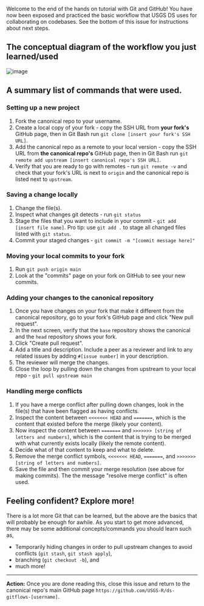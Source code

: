 Welcome to the end of the hands on tutorial with Git and GitHub! You have now been exposed and practiced the basic workflow that USGS DS uses for collaborating on codebases. See the bottom of this issue for instructions about next steps.

## The conceptual diagram of the workflow you just learned/used 

![image](https://user-images.githubusercontent.com/13220910/81212707-dfc22680-8f9a-11ea-8fc8-ad0d960d8207.png)

## A summary list of commands that were used.

### Setting up a new project

1. Fork the canonical repo to your username.
1. Create a local copy of your fork - copy the SSH URL from **your fork's** GitHub page, then in Git Bash run `git clone [insert your fork's SSH URL]`.
1. Add the canonical repo as a remote to your local version - copy the SSH URL from **the canonical repo's** GitHub page, then in Git Bash run `git remote add upstream [insert canonical repo's SSH URL]`.
1. Verify that you are ready to go with remotes - run `git remote -v` and check that your fork's URL is next to `origin` and the canonical repo is listed next to `upstream`.

### Saving a change locally

1. Change the file(s).
1. Inspect what changes git detects - run `git status`
1. Stage the files that you want to include in your commit - `git add [insert file name]`. Pro tip: use `git add .` to stage all changed files listed with `git status`.
1. Commit your staged changes - `git commit -m "[commit message here]"`

### Moving your local commits to your fork

1. Run `git push origin main`
1. Look at the "commits" page on your fork on GitHub to see your new commits.

### Adding your changes to the canonical repository

1. Once you have changes on your fork that make it different from the canonical repository, go to your fork's GitHub page and click "New pull request". 
1. In the next screen, verify that the `base` repository shows the canonical and the `head` repository shows your fork. 
1. Click "Create pull request".
1. Add a title and description. Include a peer as a reviewer and link to any related issues by adding `#[issue number]` in your description.
1. The reviewer will merge the changes.
1. Close the loop by pulling down the changes from upstream to your local repo - `git pull upstream main`

### Handling merge conflicts

1. If you have a merge conflict after pulling down changes, look in the file(s) that have been flagged as having conflicts.
1. Inspect the content between `<<<<<<< HEAD` and `=======`, which is the content that existed before the merge (likely your content).
1. Now inspect the content between `=======` and `>>>>>>> [string of letters and numbers]`, which is the content that is trying to be merged with what currently exists locally (likely the remote content).
1. Decide what of that content to keep and what to delete.
1. Remove the merge conflict symbols, `<<<<<<< HEAD`, `=======`, and `>>>>>>> [string of letters and numbers]`.
1. Save the file and then commit your merge resolution (see above for making commits). The the message "resolve merge conflict" is often used.

## Feeling confident? Explore more!

There is a lot more Git that can be learned, but the above are the basics that will probably be enough for awhile. As you start to get more advanced, there may be some additional concepts/commands you should learn such as, 

* Temporarily hiding changes in order to pull upstream changes to avoid conflicts (`git stash`, `git stash apply`),
* branching (`git checkout -b`), and
* much more!

----
**Action:** Once you are done reading this, close this issue and return to the canonical repo's main GitHub page `https://github.com/USGS-R/ds-gitflows-[username]`.
